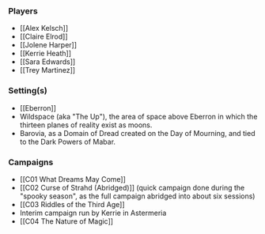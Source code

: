 
### Players

* [[Alex Kelsch]]
* [[Claire Elrod]]
* [[Jolene Harper]]
* [[Kerrie Heath]]
* [[Sara Edwards]]
* [[Trey Martinez]]

### Setting(s)

- [[Eberron]]
- Wildspace (aka "The Up"), the area of space above Eberron in which the thirteen planes of reality exist as moons.
- Barovia, as a Domain of Dread created on the Day of Mourning, and tied to the Dark Powers of Mabar.

### Campaigns

* [[C01 What Dreams May Come]]
* [[C02 Curse of Strahd (Abridged)]] (quick campaign done during the "spooky season", as the full campaign abridged into about six sessions)
* [[C03 Riddles of the Third Age]]
* Interim campaign run by Kerrie in Astermeria
* [[C04 The Nature of Magic]]
